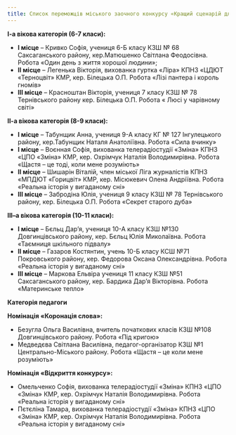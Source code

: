 ```yaml
---
title: Список переможців міського заочного конкурсу «Кращий сценарій для кінострічки»
---
```


**І-а вікова категорія (6-7 класи):**

- **І місце** – Кривко Софія, учениця 6-Б класу КЗШ № 68 Саксаганського району, кер.Матюшенко Світлана Феодосівна. Робота «Один день з життя хорошої людини»;
- **ІІ місце** – Легенька Вікторія, вихованка гуртка «Ліра» КПНЗ «ЦДЮТ «Терноцвіт» КМР, кер. Білецька О.П. Робота «Лізі пантера і король гномів»
- **ІІІ місце** – Красноштан Вікторія, учениця 7 класу КЗШ № 78 Тернівського району кер. Білецька О.П. Робота « Люсі у чарівному світі»

**ІІ-а вікова категорія (8-9 класи):**

- **І місце** – Табунщик Анна, учениця 9-А класу КГ № 127 Інгулецького району, кер.Табунщик Наталя Анатоліївна. Робота «Сила вчинку»
- **І місце** – Воєнная Софія, вихованка телерадіостудії «Зміна» КПНЗ «ЦПО «Зміна» КМР, кер. Охрімчук Наталія Володимирівна. Робота «Щастя – це тоді, коли мене розуміють»
- **ІІ місце** – Шишарін Віталій, член міської Ліга журналістів КПНЗ «МПДЮТ «Горицвіт» КМР, кер. Місюкевич Олена Андріївна. Робота «Реальна історія у вигаданому сні»
- **ІІІ місце** – Забродіна Юлія, учениця 9 класу КЗШ № 78 Тернівського району, кер. Білецька О.П. Робота «Секрет старого дуба»

**ІІІ–а вікова категорія (10-11 класи):**

- **І місце** – Бєльц Дар’я, учениця 10-А класу КЗШ №130 Довгинцівського району, кер. Бєльц Юлія Миколаївна. Робота «Таємниця шкільного підвалу»
- **ІІ місце** – Газаров Костянтин, учень 10-Б класу КСШ №71 Покровського району, кер. Федорова Оксана Олександрівна. Робота «Реальна історія у вигаданому сні»
- **ІІІ місце** – Маркова Ельвіра учениця 11 класу КЗШ №51 Саксаганського району, кер. Бардика Дар’я Вікторівна. Робота «Материнське тепло»

**Категорія педагоги**

**Номінація «Коронація слова»:**

- Безугла Ольга Василівна, вчитель початкових класів КЗШ №108 Довгинцівського району. Робота «Під кригою»
- Медведєва Світлана Василівна, педагог-організатор КЗШ №1 Центрально-Міського району. Робота «Щастя – це коли мене розуміють»

**Номінація «Відкриття конкурсу»:**

- Омельченко Софія, вихованка телерадіостудії «Зміна» КПНЗ «ЦПО «Зміна» КМР, кер. Охрімчук Наталія Володимирівна. Робота «Реальна історія у вигаданому сні»
- Пєтєліна Тамара, вихованка телерадіостудії «Зміна» КПНЗ «ЦПО «Зміна» КМР, кер. Охрімчук Наталія Володимирівна. Робота «Реальна історія у вигаданому сні»
